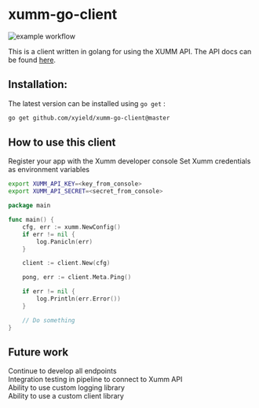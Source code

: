# xumm-go-client

![example workflow](https://github.com/xyield/xumm-go-client/actions/workflows/main.yml/badge.svg)

This is a client written in golang for using the XUMM API. The API docs can be found [here](https://xumm.readme.io/reference/about).
## Installation:
The latest version can be installed using `go get` :

```bash
go get github.com/xyield/xumm-go-client@master
```

## How to use this client

Register your app with the Xumm developer console
Set Xumm credentials as environment variables

```bash
export XUMM_API_KEY=<key_from_console>
export XUMM_API_SECRET=<secret_from_console>
```

```go
package main

func main() {
    cfg, err := xumm.NewConfig()
	if err != nil {
		log.Panicln(err)
	}

	client := client.New(cfg)

	pong, err := client.Meta.Ping()

	if err != nil {
		log.Println(err.Error())
	}

    // Do something
}
```


## Future work
Continue to develop all endpoints
</br>
Integration testing in pipeline to connect to Xumm API
</br>
Ability to use custom logging library
</br>
Ability to use a custom client library
</br>
